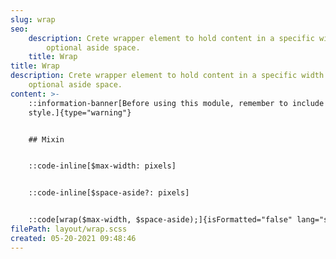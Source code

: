 ```yaml
---
slug: wrap
seo:
    description: Crete wrapper element to hold content in a specific width and
        optional aside space.
    title: Wrap
title: Wrap
description: Crete wrapper element to hold content in a specific width and
    optional aside space.
content: >-
    ::information-banner[Before using this module, remember to include base
    style.]{type="warning"}


    ## Mixin


    ::code-inline[$max-width: pixels]


    ::code-inline[$space-aside?: pixels]


    ::code[wrap($max-width, $space-aside);]{isFormatted="false" lang="scss"}
filePath: layout/wrap.scss
created: 05-20-2021 09:48:46
---
```

